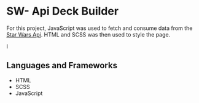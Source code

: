 # SW- Api Deck Builder

For this project, JavaScript was used to fetch and consume data from the [Star Wars Api](https://swapi.dev/). HTML and SCSS was then used to style the page.

I

## Languages and Frameworks

- HTML
- SCSS
- JavaScript

